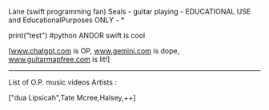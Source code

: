 Lane (swift programming fan) Seals - guitar playing - EDUCATIONAL USE and  EducationalPurposes ONLY - * 

print("test")
#python ANDOR swift is cool

[www.chatgpt.com is OP,
www.gemini.com is dope,
www.guitarmapfree.com is lit!]

---------------------------------

List of O.P. music videos Artists :

["dua Lipsicah",Tate Mcree,Halsey,++]

